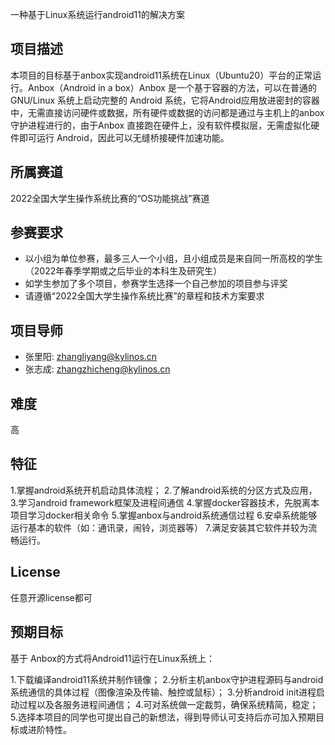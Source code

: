 一种基于Linux系统运行android11的解决方案


## 项目描述
本项目的目标基于anbox实现android11系统在Linux（Ubuntu20）平台的正常运行。Anbox（Android in a box）Anbox 是一个基于容器的方法，可以在普通的 GNU/Linux 系统上启动完整的 Android 系统，它将Android应用放进密封的容器中，无需直接访问硬件或数据，所有硬件或数据的访问都是通过与主机上的anbox守护进程进行的，由于Anbox 直接跑在硬件上，没有软件模拟层，无需虚拟化硬件即可运行 Android，因此可以无缝桥接硬件加速功能。

## 所属赛道

2022全国大学生操作系统比赛的“OS功能挑战”赛道



## 参赛要求

- 以小组为单位参赛，最多三人一个小组，且小组成员是来自同一所高校的学生（2022年春季学期或之后毕业的本科生及研究生）
- 如学生参加了多个项目，参赛学生选择一个自己参加的项目参与评奖
- 请遵循“2022全国大学生操作系统比赛”的章程和技术方案要求



## 项目导师

* 张里阳: zhangliyang@kylinos.cn
* 张志成: zhangzhicheng@kylinos.cn



## 难度

高


## 特征

1.掌握android系统开机启动具体流程；
2.了解android系统的分区方式及应用，
3.学习android framework框架及进程间通信
4.掌握docker容器技术，先脱离本项目学习docker相关命令
5.掌握anbox与android系统通信过程
6.安卓系统能够运行基本的软件（如：通讯录，闹铃，浏览器等）
7.满足安装其它软件并较为流畅运行。 


## License
任意开源license都可


## 预期目标
基于 Anbox的方式将Android11运行在Linux系统上：

1.下载编译android11系统并制作镜像；
2.分析主机anbox守护进程源码与android系统通信的具体过程（图像渲染及传输、触控或鼠标）；
3.分析android init进程启动过程以及各服务进程间通信；
4.可对系统做一定裁剪，确保系统精简，稳定；
5.选择本项目的同学也可提出自己的新想法，得到导师认可支持后亦可加入预期目标或进阶特性。
